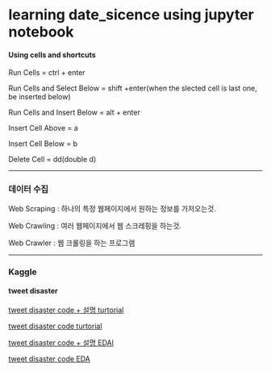 # learning date_sicence using jupyter notebook

#### Using cells and shortcuts

Run Cells = ctrl + enter

Run Cells and Select Below = shift +enter(when the slected cell is last one, be inserted below)

Run Cells and Insert Below = alt + enter

Insert Cell Above = a

Insert Cell Below = b

Delete Cell = dd(double d)


---
### 데이터 수집


Web Scraping : 하나의 특정 웹페이지에서 원하는 정보를 가저오는것. 

Web Crawling : 여러 웹페이지에서 웹 스크레핑을 하는것.

Web Crawler : 웹 크롤링을 하는 프로그램


---
### Kaggle

#### tweet disaster

[tweet disaster code + 설명 turtorial](https://yuminee.github.io/2020/11/23/kaggle/tweet_disater/)


[tweet disaster code turtorial](https://github.com/yuminee/data_sicence/blob/master/kaggle/tweet_disaster/tweet_disater_Turtorial.py)


[tweet disaster code + 설명 EDAl](https://yuminee.github.io/2020/11/28/kaggle/tweet_disaster_EDA/)


[tweet disaster code EDA](https://github.com/yuminee/data_sicence/blob/master/kaggle/tweet_disaster/tweet_disaster_EDA.py)


